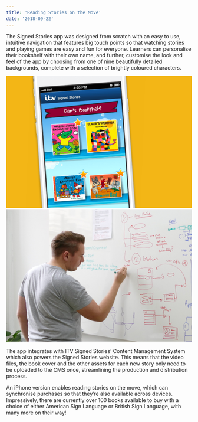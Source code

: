 ```yaml
---
title: 'Reading Stories on the Move'
date: '2018-09-22'
---
```


The Signed Stories app was designed from scratch with an easy to use, intuitive navigation that features big touch points so that watching stories and playing games are easy and fun for everyone. Learners can personalise their bookshelf with their own name, and further, customise the look and feel of the app by choosing from one of nine beautifully detailed backgrounds, complete with a selection of brightly coloured characters. 

![ITV app image](../../images/casestudy/ITVContentA@3x.png "ITV App")![Prototype image](../../images/casestudy/ITVContentB@3x.png "Prototypes")

The app integrates with ITV Signed Stories’ Content Management System which also powers the Signed Stories website. This means that the video files, the book cover and the other assets for each new story only need to be uploaded to the CMS once, streamlining the production and distribution process.

An iPhone version enables reading stories on the move, which can synchronise purchases so that they’re also available across devices. Impressively, there are currently over 100 books available to buy with a choice of either American Sign Language or British Sign Language, with many more on their way!
